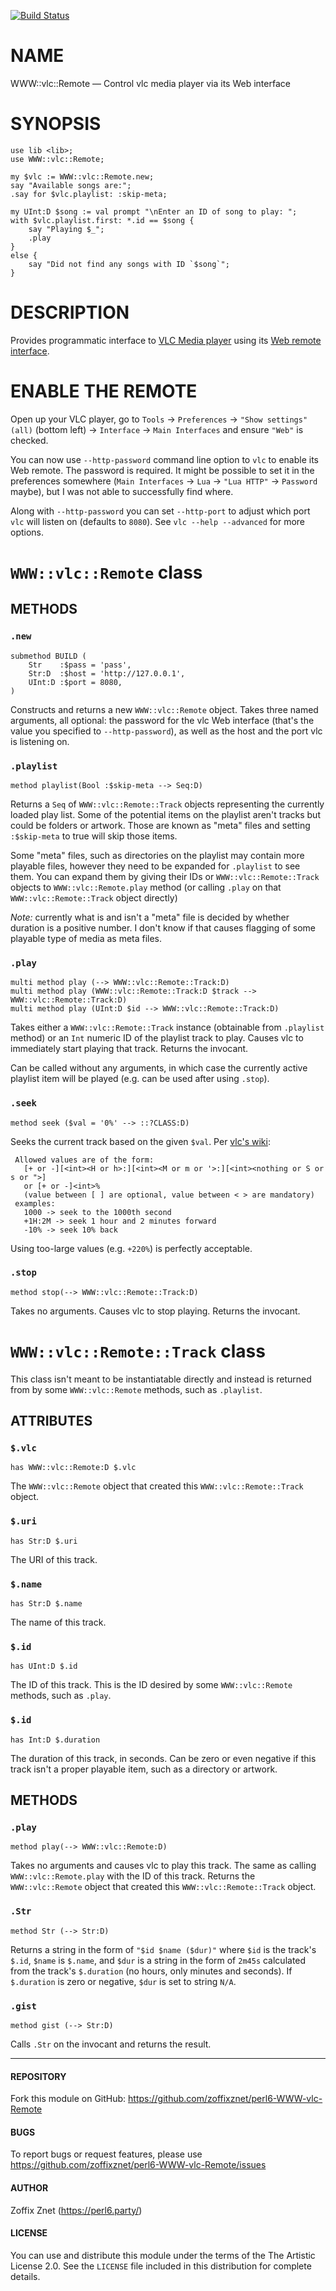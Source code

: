 [![Build Status](https://travis-ci.org/zoffixznet/perl6-WWW-vlc-Remote.svg)](https://travis-ci.org/zoffixznet/perl6-WWW-vlc-Remote)

# NAME

WWW::vlc::Remote — Control vlc media player via its Web interface

# SYNOPSIS

```perl6
use lib <lib>;
use WWW::vlc::Remote;

my $vlc := WWW::vlc::Remote.new;
say "Available songs are:";
.say for $vlc.playlist: :skip-meta;

my UInt:D $song := val prompt "\nEnter an ID of song to play: ";
with $vlc.playlist.first: *.id == $song {
    say "Playing $_";
    .play
}
else {
    say "Did not find any songs with ID `$song`";
}
```

# DESCRIPTION

Provides programmatic interface to
[VLC Media player](https://www.videolan.org/vlc/index.html) using its
[Web remote interface](https://wiki.videolan.org/VLC_HTTP_requests/).

# ENABLE THE REMOTE

Open up your VLC player, go to `Tools` → `Preferences` → `"Show settings" (all)` (bottom left) → `Interface` → `Main Interfaces` and ensure `"Web"` is checked.

You can now use `--http-password` command line option to `vlc` to enable
its Web remote. The password is required. It might be possible to set it in
the preferences somewhere (`Main Interfaces` → `Lua` → `"Lua HTTP"` →
`Password` maybe), but I was not able to successfully find where.

Along with `--http-password` you can set `--http-port` to adjust which port
`vlc` will listen on (defaults to `8080`). See `vlc --help --advanced` for more
options.

# `WWW::vlc::Remote` class

## METHODS

### `.new`

```perl6
submethod BUILD (
    Str    :$pass = 'pass',
    Str:D  :$host = 'http://127.0.0.1',
    UInt:D :$port = 8080,
)
```

Constructs and returns a new `WWW::vlc::Remote` object. Takes three named
arguments, all optional: the password for the vlc Web interface (that's
the value you specified to `--http-password`), as well as the host and the port
vlc is listening on.


### `.playlist`

```perl6
method playlist(Bool :$skip-meta --> Seq:D)
```

Returns a `Seq` of `WWW::vlc::Remote::Track` objects representing the
currently loaded play list. Some of the potential items on the playlist
aren't tracks but could be folders or artwork. Those are known as "meta" files
and setting `:$skip-meta` to true will skip those items.

Some "meta" files, such as directories on the playlist may contain more playable
files, however they need to be expanded for `.playlist` to see them. You can
expand them by giving their IDs or `WWW::vlc::Remote::Track` objects to
`WWW::vlc::Remote.play` method (or calling `.play` on that
`WWW::vlc::Remote::Track` object directly)

*Note:* currently what is and isn't a "meta" file is decided by whether
duration is a positive number. I don't know if that causes flagging of some
playable type of media as meta files.

### `.play`


```perl6
multi method play (--> WWW::vlc::Remote::Track:D)
multi method play (WWW::vlc::Remote::Track:D $track --> WWW::vlc::Remote::Track:D)
multi method play (UInt:D $id --> WWW::vlc::Remote::Track:D)
```

Takes either a `WWW::vlc::Remote::Track` instance (obtainable from
`.playlist` method) or an `Int` numeric ID of the playlist track to play.
Causes vlc to immediately start playing that track. Returns the invocant.

Can be called without any arguments, in which case the currently active
playlist item will be played (e.g. can be used after using `.stop`).

### `.seek`

```perl6
method seek ($val = '0%' --> ::?CLASS:D)
```

Seeks the current track based on the given `$val`. Per
[vlc's wiki](https://wiki.videolan.org/VLC_HTTP_requests/):

```
 Allowed values are of the form:
   [+ or -][<int><H or h>:][<int><M or m or '>:][<int><nothing or S or s or ">]
   or [+ or -]<int>%
   (value between [ ] are optional, value between < > are mandatory)
 examples:
   1000 -> seek to the 1000th second
   +1H:2M -> seek 1 hour and 2 minutes forward
   -10% -> seek 10% back
```

Using too-large values (e.g. `+220%`) is perfectly acceptable.

### `.stop`

```perl6
method stop(--> WWW::vlc::Remote::Track:D)
```

Takes no arguments. Causes vlc to stop playing. Returns the invocant.

# `WWW::vlc::Remote::Track` class

This class isn't meant to be instantiatable directly and instead is returned
from by some `WWW::vlc::Remote` methods, such as `.playlist`.

## ATTRIBUTES

### `$.vlc`

```perl6
has WWW::vlc::Remote:D $.vlc
```

The `WWW::vlc::Remote` object that created this `WWW::vlc::Remote::Track`
object.

### `$.uri`

```perl6
has Str:D $.uri
```

The URI of this track.

### `$.name`

```perl6
has Str:D $.name
```

The name of this track.

### `$.id`

```perl6
has UInt:D $.id
```

The ID of this track. This is the ID desired by some `WWW::vlc::Remote`
methods, such as `.play`.

### `$.id`

```perl6
has Int:D $.duration
```

The duration of this track, in seconds. Can be zero or even negative if this
track isn't a proper playable item, such as a directory or artwork.

## METHODS

### `.play`

```perl6
method play(--> WWW::vlc::Remote:D)
```

Takes no arguments and causes vlc to play this track. The same as calling
`WWW::vlc::Remote.play` with the ID of this track. Returns the
`WWW::vlc::Remote` object that created this `WWW::vlc::Remote::Track` object.

### `.Str`

```perl6
method Str (--> Str:D)
```

Returns a string in the form of `"$id $name ($dur)"` where `$id` is the track's
`$.id`, `$name` is `$.name`, and `$dur` is a string in the form of `2m45s`
calculated from the track's `$.duration` (no hours, only minutes and seconds).
If `$.duration` is zero or negative, `$dur` is set to string `N/A`.

### `.gist`

```perl6
method gist (--> Str:D)
```

Calls `.Str` on the invocant and returns the result.

----

#### REPOSITORY

Fork this module on GitHub:
https://github.com/zoffixznet/perl6-WWW-vlc-Remote

#### BUGS

To report bugs or request features, please use
https://github.com/zoffixznet/perl6-WWW-vlc-Remote/issues

#### AUTHOR

Zoffix Znet (https://perl6.party/)

#### LICENSE

You can use and distribute this module under the terms of the
The Artistic License 2.0. See the `LICENSE` file included in this
distribution for complete details.
